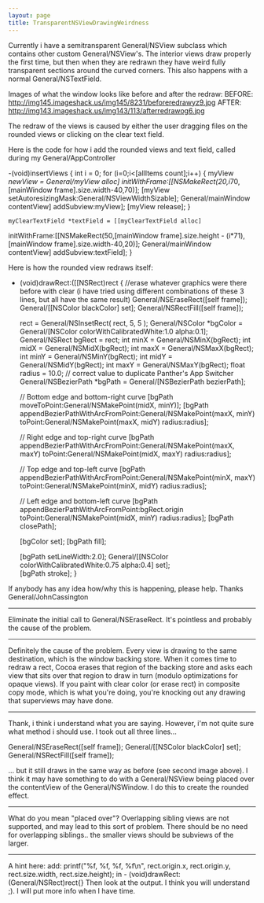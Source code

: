 ```yaml
---
layout: page
title: TransparentNSViewDrawingWeirdness
---
```


Currently i have a semitransparent General/NSView subclass which contains other custom General/NSView's. The interior views draw properly the first time, but then when they are redrawn they have weird fully transparent sections around the curved corners. This also happens with a normal General/NSTextField.

Images of what the window looks like before and after the redraw:
BEFORE: 
http://img145.imageshack.us/img145/8231/beforeredrawyz9.jpg
 AFTER: 
http://img143.imageshack.us/img143/113/afterredrawog6.jpg

The redraw of the views is caused by either the user dragging files on the rounded views or clicking on the clear text field.

Here is the code for how i add the rounded views and text field, called during my General/AppController
    
-(void)insertViews {
	int i = 0;
	for (i=0;i<[allItems count];i++) {
		myView *newView = General/myView alloc]
initWithFrame:[[NSMakeRect(20,i*70,[mainWindow
frame].size.width-40,70)];
		[myView setAutoresizingMask:General/NSViewWidthSizable];
		General/mainWindow contentView] addSubview:myView];
		[myView release];
	}
	
	myClearTextField *textField = [[myClearTextField alloc]
initWithFrame:[[NSMakeRect(50,[mainWindow frame].size.height -
(i*71),[mainWindow frame].size.width-40,20)];
	General/mainWindow contentView] addSubview:textField];
}


Here is how the rounded view redraws itself:
    
- (void)drawRect:([[NSRect)rect
{
   //erase whatever graphics were there before with clear (i have
tried using different combinations of these 3 lines, but all have the
same result)
   General/NSEraseRect([self frame]);
   General/[[NSColor blackColor] set];
   General/NSRectFill([self frame]);
	
   rect = General/NSInsetRect( rect, 5, 5 );
   General/NSColor *bgColor = General/[NSColor colorWithCalibratedWhite:1.0 alpha:0.1];
   General/NSRect bgRect = rect;
   int minX = General/NSMinX(bgRect);
   int midX = General/NSMidX(bgRect);
   int maxX = General/NSMaxX(bgRect);
   int minY = General/NSMinY(bgRect);
   int midY = General/NSMidY(bgRect);
   int maxY = General/NSMaxY(bgRect);
   float radius = 10.0; // correct value to duplicate Panther's App Switcher
   General/NSBezierPath *bgPath = General/[NSBezierPath bezierPath];


   // Bottom edge and bottom-right curve
   [bgPath moveToPoint:General/NSMakePoint(midX, minY)];
   [bgPath appendBezierPathWithArcFromPoint:General/NSMakePoint(maxX, minY)
                                    toPoint:General/NSMakePoint(maxX, midY)
                                     radius:radius];


   // Right edge and top-right curve
   [bgPath appendBezierPathWithArcFromPoint:General/NSMakePoint(maxX, maxY)
                                    toPoint:General/NSMakePoint(midX, maxY)
                                     radius:radius];


   // Top edge and top-left curve
   [bgPath appendBezierPathWithArcFromPoint:General/NSMakePoint(minX, maxY)
                                    toPoint:General/NSMakePoint(minX, midY)
                                     radius:radius];


   // Left edge and bottom-left curve
   [bgPath appendBezierPathWithArcFromPoint:bgRect.origin
                                    toPoint:General/NSMakePoint(midX, minY)
                                     radius:radius];
   [bgPath closePath];


   [bgColor set];
   [bgPath fill];


    [bgPath setLineWidth:2.0];
    General/[[NSColor colorWithCalibratedWhite:0.75 alpha:0.4] set];	
    [bgPath stroke];
}


If anybody has any idea how/why this is happening, please help.
Thanks General/JohnCassington

----

Eliminate the initial call to General/NSEraseRect. It's pointless and probably the cause of the problem.

----

Definitely the cause of the problem.  Every view is drawing to the same destination, which is the window backing store.  When it comes time to redraw a rect, Cocoa erases that region of the backing store and asks each view that sits over that region to draw in turn (modulo optimizations for opaque views).  If you paint with clear color (or erase rect) in composite copy mode, which is what you're doing, you're knocking out any drawing that superviews may have done.  

----

Thank, i think i understand what you are saying. However, i'm not quite sure what method i should use. I took out all three lines...

    
   General/NSEraseRect([self frame]);
   General/[[NSColor blackColor] set];
   General/NSRectFill([self frame]);


... but it still draws in the same way as before (see second image above). I think it may have something to do with a General/NSView being placed over the contentView of the General/NSWindow. I do this to create the rounded effect.

----

What do you mean "placed over"?  Overlapping sibling views are not supported, and may lead to this sort of problem.  There should be no need for overlapping siblings.. the smaller views should be subviews of the larger.

----
A hint here: 
add:
    printf("%f, %f, %f, %f\n", rect.origin.x, rect.origin.y, rect.size.width, rect.size.height);
in 
    - (void)drawRect:(General/NSRect)rect{}
Then look at the output. I think you will understand ;). I will put more info when I have time.
